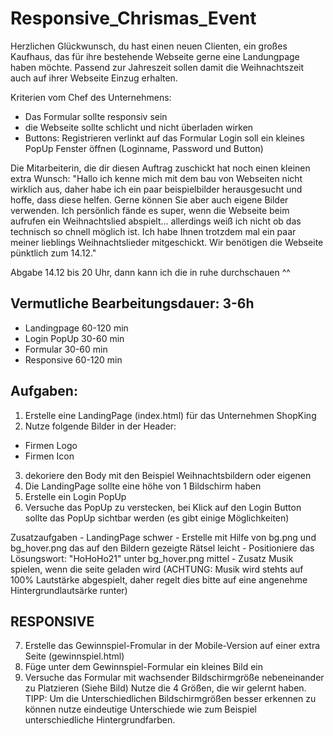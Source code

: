 # Responsive_Chrismas_Event

Herzlichen Glückwunsch, du hast einen neuen Clienten, ein großes Kaufhaus, das für ihre bestehende
Webseite gerne eine Landungpage haben möchte. Passend zur Jahreszeit sollen damit die Weihnachtszeit
auch auf ihrer Webseite Einzug erhalten.

Kriterien vom Chef des Unternehmens:
- Das Formular sollte responsiv sein
- die Webseite sollte schlicht und nicht überladen wirken
- Buttons: Registrieren verlinkt auf das Formular Login soll ein kleines PopUp Fenster öffnen (Loginname, Password und Button)

Die Mitarbeiterin, die dir diesen Auftrag zuschickt hat noch einen kleinen extra Wunsch:
"Hallo ich kenne mich mit dem bau von Webseiten nicht wirklich aus, daher habe ich ein paar beispielbilder herausgesucht und hoffe, dass diese helfen.
Gerne können Sie aber auch eigene Bilder verwenden. Ich persönlich fände es super, wenn die Webseite beim aufrufen ein Weihnachtslied abspielt...
allerdings weiß ich nicht ob das technisch so chnell möglich ist. Ich habe Ihnen trotzdem mal ein paar meiner lieblings Weihnachtslieder mitgeschickt.
Wir benötigen die Webseite pünktlich zum 14.12."

Abgabe 14.12 bis 20 Uhr, dann kann ich die in ruhe durchschauen ^^

## Vermutliche Bearbeitungsdauer: 3-6h
- Landingpage 60-120 min
- Login PopUp 30-60 min
- Formular 30-60 min
- Responsive 60-120 min


## Aufgaben:
1. Erstelle eine LandingPage (index.html) für das Unternehmen ShopKing
2. Nutze folgende Bilder in der Header:
- Firmen Logo
- Firmen Icon
3. dekoriere den Body mit den Beispiel Weihnachtsbildern oder eigenen
4. Die LandingPage sollte eine höhe von 1 Bildschirm haben
5. Erstelle ein Login PopUp
6. Versuche das PopUp zu verstecken, bei Klick auf den Login Button sollte das PopUp sichtbar werden (es gibt einige Möglichkeiten)

Zusatzaufgaben - LandingPage
schwer - Erstelle mit Hilfe von bg.png und bg_hover.png das auf den Bildern gezeigte Rätsel
leicht - Positioniere das Lösungswort: "HoHoHo21" unter bg_hover.png
mittel - Zusatz Musik spielen, wenn die seite geladen wird
(ACHTUNG: Musik wird stehts auf 100% Lautstärke abgespielt, daher regelt dies bitte auf eine angenehme Hintergrundlautsärke runter)



## RESPONSIVE
7. Erstelle das Gewinnspiel-Fromular in der Mobile-Version auf einer extra Seite (gewinnspiel.html)
8. Füge unter dem Gewinnspiel-Formular ein kleines Bild ein
9. Versuche das Formular mit wachsender Bildschirmgröße nebeneinander zu Platzieren (Siehe Bild)
Nutze die 4 Größen, die wir gelernt haben.
TIPP: Um die Unterschiedlichen Bildschirmgrößen besser erkennen zu können nutze eindeutige Unterschiede wie zum Beispiel unterschiedliche Hintergrundfarben.
